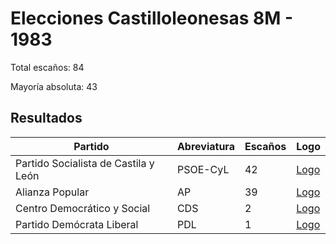 # Elecciones Castilloleonesas 8M - 1983

Total escaños: 84

Mayoría absoluta: 43

## Resultados

| Partido | Abreviatura | Escaños | Logo |
| - | - | - | - |
| Partido Socialista de Castila y León | PSOE-CyL | 42 | [Logo](https://github.com/playzzz/Pactos/blob/master/Logos/PSOE.jpg?raw=true)
| Alianza Popular | AP | 39 | [Logo](https://github.com/playzzz/Pactos/blob/master/Logos/AP.jpg?raw=true)
| Centro Democrático y Social | CDS | 2 | [Logo](https://github.com/playzzz/Pactos/blob/master/Logos/CDS.jpg?raw=true)
| Partido Demócrata Liberal | PDL | 1 | [Logo](https://github.com/playzzz/Pactos/blob/master/Logos/PDL.jpg?raw=true)
